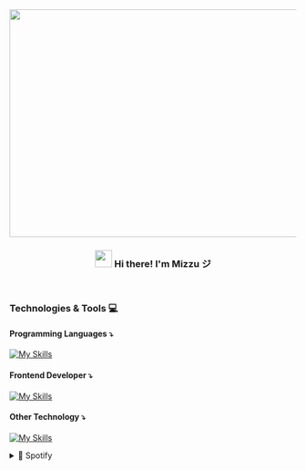 <div align="center">
<!--Img-->

  <img align="center" height="400" width="700" src="https://media.tenor.com/On7nVJgMM7YAAAAC/your-name-kimi-no-na-wa.giff"  />



  
<h3 align="center"><img src = "https://raw.githubusercontent.com/MartinHeinz/MartinHeinz/master/wave.gif" width = 30px> Hi there! I'm Mizzu ジ</h3>


<br>
<div align="left">
 <h3>Technologies & Tools 💻</h4>
  
 <h4>Programming Languages ⤵</h4>
  
[![My Skills](https://skillicons.dev/icons?i=python,js,dart)](https://skillicons.dev)
  
<h4>Frontend Developer ⤵</h4>
<!--Icons-->
  
[![My Skills](https://skillicons.dev/icons?i=html,css,bootstrap,tailwind)](https://skillicons.dev)

<h4>Other Technology ⤵</h4>

[![My Skills](https://skillicons.dev/icons?i=flutter,django,flask)](https://skillicons.dev)
<details>
  <summary>🎵 Spotify</summary>
  
![Alt text](https://spotify-recently-played-readme.vercel.app/api?user=31t5ldnl22dk6cziqtedriwbgera)
</details>
</div>

</div>


